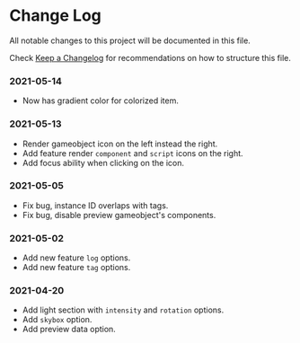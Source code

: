 # Change Log

All notable changes to this project will be documented in this file.

Check [Keep a Changelog](http://keepachangelog.com/) for recommendations on how to structure this file.


### 2021-05-14

* Now has gradient color for colorized item.

### 2021-05-13

* Render gameobject icon on the left instead the right.
* Add feature render `component` and `script` icons on the right.
* Add focus ability when clicking on the icon.

### 2021-05-05

* Fix bug, instance ID overlaps with tags.
* Fix bug, disable preview gameobject's components.

### 2021-05-02

* Add new feature `log` options.
* Add new feature `tag` options.

### 2021-04-20

* Add light section with `intensity` and `rotation` options.
* Add `skybox` option.
* Add preview data option.
